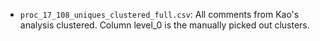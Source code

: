 

* `proc_17_108_uniques_clustered_full.csv`: All comments from Kao's analysis clustered. Column level_0 is the manually picked out clusters. 